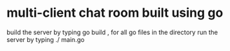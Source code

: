 # multi-client chat room built using go
build the server by typing go build <file-name>, for all go files in the directory
run the server by typing ./ main.go
